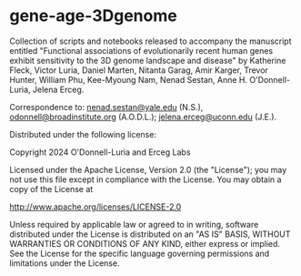# gene-age-3Dgenome

Collection of scripts and notebooks released to accompany the manuscript entitled "Functional associations of evolutionarily recent human genes exhibit sensitivity to the 3D genome landscape and disease" by Katherine Fleck, Victor Luria, Daniel Marten, Nitanta Garag, Amir Karger, Trevor Hunter, William Phu, Kee-Myoung Nam, Nenad Sestan, Anne H. O'Donnell-Luria, Jelena Erceg.

Correspondence to: nenad.sestan@yale.edu (N.S.), odonnell@broadinstitute.org (A.O.D.L.); jelena.erceg@uconn.edu (J.E.).

Distributed under the following license:

Copyright 2024 O'Donnell-Luria and Erceg Labs

Licensed under the Apache License, Version 2.0 (the "License"); you may not use this file except in compliance with the License. You may obtain a copy of the License at

http://www.apache.org/licenses/LICENSE-2.0

Unless required by applicable law or agreed to in writing, software distributed under the License is distributed on an "AS IS" BASIS, WITHOUT WARRANTIES OR CONDITIONS OF ANY KIND, either express or implied. See the License for the specific language governing permissions and limitations under the License.
